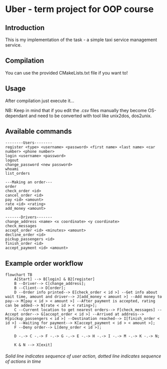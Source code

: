 # Uber - term project for OOP course

## Introduction

This is my implementation of the task - a simple taxi service management service.

## Compilation

You can use the provided CMakeLists.txt file if you want to!

## Usage

After compilation just execute it...

NB: Keep in mind that if you edit the .csv files manually they become OS-dependant and need to be converted with tool like unix2dos, dos2unix.

## Available commands
```
--------Users--------
register <type> <username> <password> <first name> <last name> <car number> <phone number>
login <username> <password>
logout
change_password <new password>
whoami
list_orders

---Making an order---
order
check_order <id>
cancel_order <id>
pay <id> <amount>
rate <id> <rating>
add_money <amount>

-------Drivers-------
change_address <name> <x coordinate> <y coordinate>
check_messages
accept_order <id> <minutes> <amount>
decline_order <id>
pickup_passengers <id>
finish_order <id>
accept_payment <id> <amount>
```

## Example order workflow

```mermaid
flowchart TB
    A[Start] --> B[login] & B2[register]
    B --Driver--> C[change_address];
    B --Client--> D[order];
    D --Order info printed--> E[check_order < id >] --Get info about wait time, amount and driver--> J[add_money < amount >] --Add money to pay--> M[pay < id > < amount >] --After payment is accepted, rating can be added--> N[rate < id > < rating>];
    C --Current location to get nearest orders--> F[check_messages] --Accept order--> G[accept_order < id >] --Arrived at address--> H[pickup_passengers < id >] --Destination reached--> I[finish_order < id >] --Waiting for payment--> K[accept_payment < id > < amount >];
    F --Deny order--> L[deny_order < id >];
    
    D -.-> C -.-> F -.-> G -.-> E -.-> H -.-> I -.-> M -.-> K -.-> N;

    K & N --> X[exit]
```

###### Solid line indicates sequence of user action, dotted line indicates sequence of actions in time
